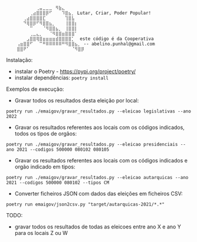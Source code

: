 ``` 
    ⠀⠀⠀⠀⠀⠀⢀⣤⣀⣀⣀⠀⠻⣷⣄
    ⠀⠀⠀⠀⢀⣴⣿⣿⣿⡿⠋⠀⠀⠀⠹⣿⣦⡀ Lutar, Criar, Poder Popular!
    ⠀⠀⢀⣴⣿⣿⣿⣿⣏⠀⠀⠀⠀⠀⠀⢹⣿⣧
    ⠀⠀⠙⢿⣿⡿⠋⠻⣿⣿⣦⡀⠀⠀⠀⢸⣿⣿⡆
    ⠀⠀⠀⠀⠉⠀⠀⠀⠈⠻⣿⣿⣦⡀⠀⢸⣿⣿⡇
    ⠀⠀⠀⠀⢀⣀⣄⡀⠀⠀⠈⠻⣿⣿⣶⣿⣿⣿⠁
    ⠀⠀⠀⣠⣿⣿⢿⣿⣶⣶⣶⣶⣾⣿⣿⣿⣿⡁  este código é da Cooperativa
    ⢠⣶⣿⣿⠋⠀⠀⠉⠛⠿⠿⠿⠿⠿⠛⠻⣿⣿⣦⡀ -- abelino.punhal@gmail.com
    ⣿⣿⠟⠁⠀⠀⠀⠀⠀⠀⠀⠀⠀⠀⠀⠀⠀⠈⠻⣿⡿
```
Instalação:

- instalar o Poetry - https://pypi.org/project/poetry/
- instalar dependências: `poetry install`

Exemplos de execução:

- Gravar todos os resultados desta eleição por local:

`poetry run ./emaigov/gravar_resultados.py --eleicao legislativas --ano 2022`

- Gravar os resultados referentes aos locais com os códigos indicados, todos os tipos de orgãos:

`poetry run ./emaigov/gravar_resultados.py --eleicao presidenciais --ano 2021 --codigos 500000 080102 080105`

- Gravar os resultados referentes aos locais com os códigos indicados e orgão indicado em tipos:

`poetry run ./emaigov/gravar_resultados.py --eleicao autarquicas --ano 2021 --codigos 500000 080102 --tipos CM`

- Converter ficheiros JSON com dados das eleições em ficheiros CSV:

`poetry run emaigov/json2csv.py "target/autarquicas-2021/*.*"`

TODO:
- gravar todos os resultados de todas as eleicoes entre ano X e ano Y para os locais Z ou W 
